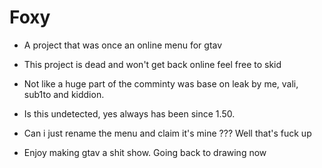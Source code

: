 # Foxy
* A project that was once an online menu for gtav
* This project is dead and won't get back online feel free to skid 
* Not like a huge part of the comminty was base on leak by me, vali, sub1to and kiddion.

* Is this undetected, yes always has been since 1.50. 
* Can i just rename the menu and claim it's mine ??? Well that's fuck up
* Enjoy making gtav a shit show. Going back to drawing now
